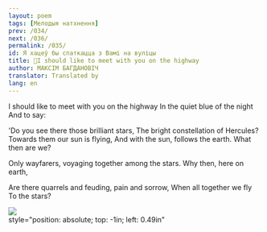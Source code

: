 ```yaml
---
layout: poem
tags: [Мелодыя натхнення]
prev: /034/
next: /036/
permalink: /035/
id: Я хацеў бы спаткацца з Вамі на вуліцы
title: 🚧I should like to meet with you on the highway
author: МАКСІМ БАГДАНОВІЧ
translator: Translated by 
lang: en
---
```



 
I should like to meet with you on the highway In the quiet blue of the night And to say:

'Do you see there those brilliant stars, The bright constellation of Hercules? Towards them our sun is flying, And with the sun, follows the earth. What then are we?

Only wayfarers, voyaging together among the stars. Why then, here on earth,

Are there quarrels and feuding, pain and sorrow, When all together we fly To the stars?

![](2022-%D0%9C%D1%96%D0%BD%D1%81%D0%BA-%D0%BB%D1%83%D1%87%D0%BD%D0%B0%D1%81%D1%86%D1%8C-%D0%BC%D1%96%D0%BA%D0%BE%D0%BB%D0%B0-%D0%BC%D1%8F%D1%82%D0%BB%D1%96%D1%86%D0%BA%D1%96_html_b590735418ac6d90.jpg)  
style="position: absolute; top: -1in; left: 0.49in"
